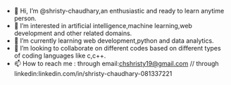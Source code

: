 - 👋 Hi, I’m @shristy-chaudhary,an enthusiastic and ready to learn anytime person.
- 👀 I’m interested in artificial intelligence,machine learning,web development and other related domains.
- 🌱 I’m currently learning web development,python and data analytics.
- 💞️ I’m looking to collaborate on different codes based on different types of coding languages like c,c++.
- 📫 How to reach me : through email:chshristy19@gmail.com // through linkedin:linkedin.com/in/shristy-chaudhary-081337221

<!---
shristy-chaudhary/shristy-chaudhary is a ✨ special ✨ repository because its `README.md` (this file) appears on your GitHub profile.
You can click the Preview link to take a look at your changes.
--->
